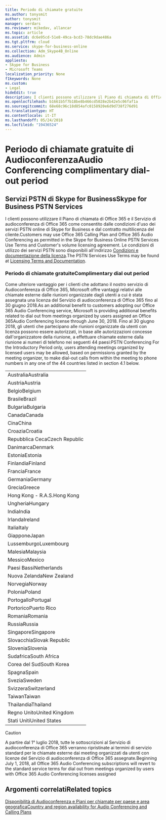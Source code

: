 ```yaml
---
title: Periodo di chiamate gratuite
ms.author: tonysmit
author: tonysmit
manager: serdars
ms.reviewer: mikedav, allancar
ms.topic: article
ms.assetid: dc6e95cd-51e8-49ca-bcd3-78dc9dae486a
ms.tgt.pltfrm: cloud
ms.service: skype-for-business-online
ms.collection: Adm_Skype4B_Online
ms.audience: Admin
appliesto:
- Skype for Business
- Microsoft Teams
localization_priority: None
f1keywords: None
ms.custom:
- Legal
hideEdit: true
description: I clienti possono utilizzare il Piano di chiamata di Office 365 e il Servizio di audioconferenza di Office 365 come consentito dalle condizioni d'uso dei servizi PSTN online di Skype for Business e dal contratto multilicenza del cliente.
ms.openlocfilehash: b1661b5f7b18be8b466cd5028e2b42e5c06faf1a
ms.sourcegitcommit: 68e68c96c18d854afc0158920e6d9d738f276d91
ms.translationtype: HT
ms.contentlocale: it-IT
ms.lasthandoff: 05/24/2018
ms.locfileid: "19436524"
---
```

# <a name="audio-conferencing-complimentary-dial-out-period"></a><span data-ttu-id="4e4a9-103">Periodo di chiamate gratuite di Audioconferenza</span><span class="sxs-lookup"><span data-stu-id="4e4a9-103">Audio Conferencing complimentary dial-out period</span></span>

## <a name="skype-for-business-pstn-services"></a><span data-ttu-id="4e4a9-104">Servizi PSTN di Skype for Business</span><span class="sxs-lookup"><span data-stu-id="4e4a9-104">Skype for Business PSTN Services</span></span>

<span data-ttu-id="4e4a9-105">I clienti possono utilizzare il Piano di chiamata di Office 365 e il Servizio di audioconferenza di Office 365 come consentito dalle condizioni d'uso dei servizi PSTN online di Skype for Business e dal contratto multilicenza del cliente.</span><span class="sxs-lookup"><span data-stu-id="4e4a9-105">Customers may use Office 365 Calling Plan and Office 365 Audio Conferencing as permitted in the Skype for Business Online PSTN Services Use Terms and Customer's volume licensing agreement.</span></span> <span data-ttu-id="4e4a9-106">Le condizioni di utilizzo dei servizi PSTN sono disponibili all'indirizzo [Condizioni e documentazione della licenza](http://www.microsoftvolumelicensing.com/DocumentSearch.aspx?Mode=2&amp;Keyword=PSTN).</span><span class="sxs-lookup"><span data-stu-id="4e4a9-106">The PSTN Services Use Terms may be found at [Licensing Terms and Documentation](http://www.microsoftvolumelicensing.com/DocumentSearch.aspx?Mode=2&amp;Keyword=PSTN).</span></span>
  
### <a name="complimentary-dial-out-period"></a><span data-ttu-id="4e4a9-107">Periodo di chiamate gratuite</span><span class="sxs-lookup"><span data-stu-id="4e4a9-107">Complimentary dial out period</span></span>

<span data-ttu-id="4e4a9-108">Come ulteriore vantaggio per i clienti che adottano il nostro servizio di Audioconferenza di Office 365, Microsoft offre vantaggi relativi alle chiamate esterne dalle riunioni organizzate dagli utenti a cui è stata assegnata una licenza del Servizio di audioconferenza di Office 365 fino al 30 giugno 2018.</span><span class="sxs-lookup"><span data-stu-id="4e4a9-108">As an additional benefit to customers adopting our Office 365 Audio Conferencing service, Microsoft is providing additional benefits related to dial out from meetings organized by users assigned an Office 365Audio Conferencing license through June 30, 2018.</span></span> <span data-ttu-id="4e4a9-109">Fino al 30 giugno 2018, gli utenti che partecipano alle riunioni organizzate da utenti con licenza possono essere autorizzati, in base alle autorizzazioni concesse dall'organizzatore della riunione, a effettuare chiamate esterne dalla riunione ai numeri di telefono nei seguenti 44 paesi:</span><span class="sxs-lookup"><span data-stu-id="4e4a9-109">PSTN Conferencing For the Introductory Period only, users attending meetings organized by licensed users may be allowed, based on permissions granted by the meeting organizer, to make dial-out calls from within the meeting to phone numbers in any one of the 44 countries listed in section 4.1 below.</span></span>
  
|    |
|-----|
|<span data-ttu-id="4e4a9-110">Australia</span><span class="sxs-lookup"><span data-stu-id="4e4a9-110">Australia</span></span>  <br/> |
|<span data-ttu-id="4e4a9-111">Austria</span><span class="sxs-lookup"><span data-stu-id="4e4a9-111">Austria</span></span>  <br/> |
|<span data-ttu-id="4e4a9-112">Belgio</span><span class="sxs-lookup"><span data-stu-id="4e4a9-112">Belgium</span></span>  <br/> |
|<span data-ttu-id="4e4a9-113">Brasile</span><span class="sxs-lookup"><span data-stu-id="4e4a9-113">Brazil</span></span>  <br/> |
|<span data-ttu-id="4e4a9-114">Bulgaria</span><span class="sxs-lookup"><span data-stu-id="4e4a9-114">Bulgaria</span></span>  <br/> |
|<span data-ttu-id="4e4a9-115">Canada</span><span class="sxs-lookup"><span data-stu-id="4e4a9-115">Canada</span></span>  <br/> |
|<span data-ttu-id="4e4a9-116">Cina</span><span class="sxs-lookup"><span data-stu-id="4e4a9-116">China</span></span>  <br/> |
|<span data-ttu-id="4e4a9-117">Croazia</span><span class="sxs-lookup"><span data-stu-id="4e4a9-117">Croatia</span></span>  <br/> |
|<span data-ttu-id="4e4a9-118">Repubblica Ceca</span><span class="sxs-lookup"><span data-stu-id="4e4a9-118">Czech Republic</span></span>  <br/> |
|<span data-ttu-id="4e4a9-119">Danimarca</span><span class="sxs-lookup"><span data-stu-id="4e4a9-119">Denmark</span></span>  <br/> |
|<span data-ttu-id="4e4a9-120">Estonia</span><span class="sxs-lookup"><span data-stu-id="4e4a9-120">Estonia</span></span>  <br/> |
|<span data-ttu-id="4e4a9-121">Finlandia</span><span class="sxs-lookup"><span data-stu-id="4e4a9-121">Finland</span></span>  <br/> |
|<span data-ttu-id="4e4a9-122">Francia</span><span class="sxs-lookup"><span data-stu-id="4e4a9-122">France</span></span>  <br/> |
|<span data-ttu-id="4e4a9-123">Germania</span><span class="sxs-lookup"><span data-stu-id="4e4a9-123">Germany</span></span>  <br/> |
|<span data-ttu-id="4e4a9-124">Grecia</span><span class="sxs-lookup"><span data-stu-id="4e4a9-124">Greece</span></span>  <br/> |
|<span data-ttu-id="4e4a9-125">Hong Kong - R.A.S.</span><span class="sxs-lookup"><span data-stu-id="4e4a9-125">Hong Kong</span></span>  <br/> |
|<span data-ttu-id="4e4a9-126">Ungheria</span><span class="sxs-lookup"><span data-stu-id="4e4a9-126">Hungary</span></span>  <br/> |
|<span data-ttu-id="4e4a9-127">India</span><span class="sxs-lookup"><span data-stu-id="4e4a9-127">India</span></span>  <br/> |
|<span data-ttu-id="4e4a9-128">Irlanda</span><span class="sxs-lookup"><span data-stu-id="4e4a9-128">Ireland</span></span>  <br/> |
|<span data-ttu-id="4e4a9-129">Italia</span><span class="sxs-lookup"><span data-stu-id="4e4a9-129">Italy</span></span>  <br/> |
|<span data-ttu-id="4e4a9-130">Giappone</span><span class="sxs-lookup"><span data-stu-id="4e4a9-130">Japan</span></span>  <br/> |
|<span data-ttu-id="4e4a9-131">Lussemburgo</span><span class="sxs-lookup"><span data-stu-id="4e4a9-131">Luxembourg</span></span>  <br/> |
|<span data-ttu-id="4e4a9-132">Malesia</span><span class="sxs-lookup"><span data-stu-id="4e4a9-132">Malaysia</span></span>  <br/> |
|<span data-ttu-id="4e4a9-133">Messico</span><span class="sxs-lookup"><span data-stu-id="4e4a9-133">Mexico</span></span>  <br/> |
|<span data-ttu-id="4e4a9-134">Paesi Bassi</span><span class="sxs-lookup"><span data-stu-id="4e4a9-134">Netherlands</span></span>  <br/> |
|<span data-ttu-id="4e4a9-135">Nuova Zelanda</span><span class="sxs-lookup"><span data-stu-id="4e4a9-135">New Zealand</span></span>  <br/> |
|<span data-ttu-id="4e4a9-136">Norvegia</span><span class="sxs-lookup"><span data-stu-id="4e4a9-136">Norway</span></span>  <br/> |
|<span data-ttu-id="4e4a9-137">Polonia</span><span class="sxs-lookup"><span data-stu-id="4e4a9-137">Poland</span></span>  <br/> |
|<span data-ttu-id="4e4a9-138">Portogallo</span><span class="sxs-lookup"><span data-stu-id="4e4a9-138">Portugal</span></span>  <br/> |
|<span data-ttu-id="4e4a9-139">Portorico</span><span class="sxs-lookup"><span data-stu-id="4e4a9-139">Puerto Rico</span></span>  <br/> |
|<span data-ttu-id="4e4a9-140">Romania</span><span class="sxs-lookup"><span data-stu-id="4e4a9-140">Romania</span></span>  <br/> |
|<span data-ttu-id="4e4a9-141">Russia</span><span class="sxs-lookup"><span data-stu-id="4e4a9-141">Russia</span></span>  <br/> |
|<span data-ttu-id="4e4a9-142">Singapore</span><span class="sxs-lookup"><span data-stu-id="4e4a9-142">Singapore</span></span>  <br/> |
|<span data-ttu-id="4e4a9-143">Slovacchia</span><span class="sxs-lookup"><span data-stu-id="4e4a9-143">Slovak Republic</span></span>  <br/> |
|<span data-ttu-id="4e4a9-144">Slovenia</span><span class="sxs-lookup"><span data-stu-id="4e4a9-144">Slovenia</span></span>  <br/> |
|<span data-ttu-id="4e4a9-145">Sudafrica</span><span class="sxs-lookup"><span data-stu-id="4e4a9-145">South Africa</span></span>  <br/> |
|<span data-ttu-id="4e4a9-146">Corea del Sud</span><span class="sxs-lookup"><span data-stu-id="4e4a9-146">South Korea</span></span>  <br/> |
|<span data-ttu-id="4e4a9-147">Spagna</span><span class="sxs-lookup"><span data-stu-id="4e4a9-147">Spain</span></span>  <br/> |
|<span data-ttu-id="4e4a9-148">Svezia</span><span class="sxs-lookup"><span data-stu-id="4e4a9-148">Sweden</span></span>  <br/> |
|<span data-ttu-id="4e4a9-149">Svizzera</span><span class="sxs-lookup"><span data-stu-id="4e4a9-149">Switzerland</span></span>  <br/> |
|<span data-ttu-id="4e4a9-150">Taiwan</span><span class="sxs-lookup"><span data-stu-id="4e4a9-150">Taiwan</span></span>  <br/> |
|<span data-ttu-id="4e4a9-151">Thailandia</span><span class="sxs-lookup"><span data-stu-id="4e4a9-151">Thailand</span></span>  <br/> |
|<span data-ttu-id="4e4a9-152">Regno Unito</span><span class="sxs-lookup"><span data-stu-id="4e4a9-152">United Kingdom</span></span>  <br/> |
|<span data-ttu-id="4e4a9-153">Stati Uniti</span><span class="sxs-lookup"><span data-stu-id="4e4a9-153">United States</span></span>  <br/> |
   
> [!CAUTION]
> <span data-ttu-id="4e4a9-154">A partire dal 1° luglio 2018, tutte le sottoscrizioni al Servizio di audioconferenza di Office 365 verranno ripristinate ai termini di servizio standard per le chiamate esterne dai meeting organizzati da utenti con licenze del Servizio di audioconferenza di Office 365 assegnate.</span><span class="sxs-lookup"><span data-stu-id="4e4a9-154">Beginning July 1, 2018, all Office 365 Audio Conferencing subscriptions will revert to the standard service terms for dial out from meetings organized by users with Office 365 Audio Conferencing licenses assigned</span></span> 
  
## <a name="related-topics"></a><span data-ttu-id="4e4a9-155">Argomenti correlati</span><span class="sxs-lookup"><span data-stu-id="4e4a9-155">Related topics</span></span>
[<span data-ttu-id="4e4a9-156">Disponibilità di Audioconferenza e Piani per chiamate per paese e area geografica</span><span class="sxs-lookup"><span data-stu-id="4e4a9-156">Country and region availability for Audio Conferencing and Calling Plans</span></span>](../country-and-region-availability-for-audio-conferencing-and-calling-plans/country-and-region-availability-for-audio-conferencing-and-calling-plans.md)
